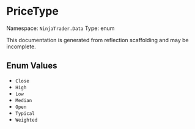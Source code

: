 # PriceType

Namespace: `NinjaTrader.Data`
Type: enum

This documentation is generated from reflection scaffolding and may be incomplete.

## Enum Values
- `Close`
- `High`
- `Low`
- `Median`
- `Open`
- `Typical`
- `Weighted`
